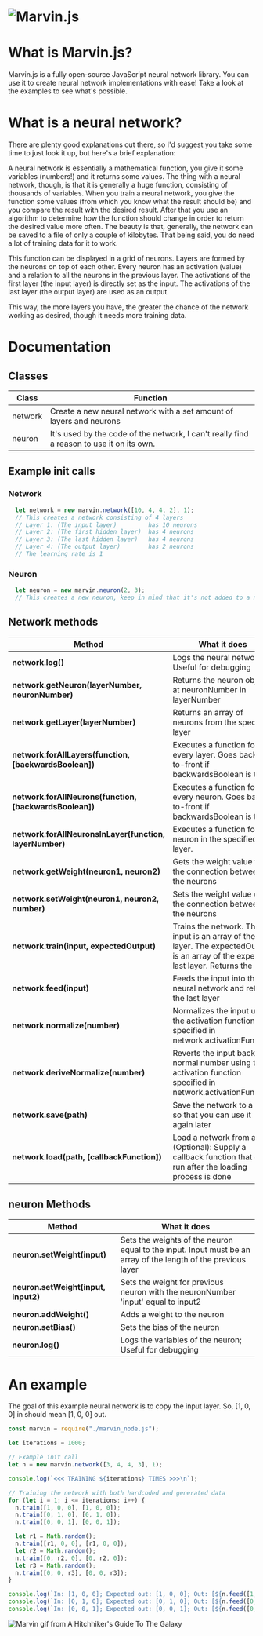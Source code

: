 ![Marvin.js](https://raw.githubusercontent.com/MikeKuijper/marvinjs/master/logos/logo.png)
=======

# What is Marvin.js?
Marvin.js is a fully open-source JavaScript neural network library. You can use it to create neural network implementations with ease! Take a look at the examples to see what's possible.

# What is a neural network?
There are plenty good explanations out there, so I'd suggest you take some time to just look it up, but here's a brief explanation:

A neural network is essentially a mathematical function, you give it some variables (numbers!) and it returns some values. The thing with a neural network, though, is that it is generally a huge function, consisting of thousands of variables. When you train a neural network, you give the function some values (from which you know what the result should be) and you compare the result with the desired result. After that you use an algorithm to determine how the function should change in order to return the desired value more often. The beauty is that, generally, the network can be saved to a file of only a couple of kilobytes. That being said, you do need a lot of training data for it to work.

This function can be displayed in a grid of neurons. Layers are formed by the neurons on top of each other. Every neuron has an activation (value) and a relation to all the neurons in the previous layer. The activations of the first layer (the input layer) is directly set as the input. The activations of the last layer (the output layer) are used as an output.

This way, the more layers you have, the greater the chance of the network working as desired, though it needs more training data.


Documentation
======

## Classes

| Class | Function |
| ------- | ------- |
| network | Create a new neural network with a set amount of layers and neurons |
| neuron | It's used by the code of the network, I can't really find a reason to use it on its own. |

## Example init calls
### Network
```javascript
  let network = new marvin.network([10, 4, 4, 2], 1);
  // This creates a network consisting of 4 layers
  // Layer 1: (The input layer)         has 10 neurons
  // Layer 2: (The first hidden layer)  has 4 neurons
  // Layer 3: (The last hidden layer)   has 4 neurons
  // Layer 4: (The output layer)        has 2 neurons
  // The learning rate is 1
```
### Neuron
```javascript
  let neuron = new marvin.neuron(2, 3);
  // This creates a new neuron, keep in mind that it's not added to a network
```

## Network methods

| Method | What it does |
| ------- | ------- |
| **network.log()** | Logs the neural network; Useful for debugging |
| **network.getNeuron(layerNumber, neuronNumber)** | Returns the neuron object at neuronNumber in layerNumber |
| **network.getLayer(layerNumber)** | Returns an array of neurons from the specified layer |
| **network.forAllLayers(function, [backwardsBoolean])** | Executes a function for every layer. Goes back-to-front if backwardsBoolean is true |
| **network.forAllNeurons(function, [backwardsBoolean])** | Executes a function for every neuron. Goes back-to-front if backwardsBoolean is true |
| **network.forAllNeuronsInLayer(function, layerNumber)** | Executes a function for neuron in the specified layer. |
| **network.getWeight(neuron1, neuron2)** | Gets the weight value for the connection between the neurons |
| **network.setWeight(neuron1, neuron2, number)** | Sets the weight value of the connection between the neurons |
| **network.train(input, expectedOutput)** | Trains the network. The input is an array of the first layer. The expectedOutput is an array of the expected last layer. Returns the cost |
| **network.feed(input)** | Feeds the input into the neural network and returns the last layer |
| **network.normalize(number)** | Normalizes the input using the activation function specified in network.activationFunction |
| **network.deriveNormalize(number)** | Reverts the input back to a normal number using the activation function specified in network.activationFunction |
| **network.save(path)** | Save the network to a file so that you can use it again later |
| **network.load(path, [callbackFunction])** | Load a network from a file. (Optional): Supply a callback function that gets run after the loading process is done |

## neuron Methods

| Method | What it does |
| ----- | -------- |
| **neuron.setWeight(input)** | Sets the weights of the neuron equal to the input. Input must be an array of the length of the previous layer  |
| **neuron.setWeight(input, input2)** | Sets the weight for previous neuron with the neuronNumber 'input' equal to input2 |
| **neuron.addWeight()** | Adds a weight to the neuron |
| **neuron.setBias()** | Sets the bias of the neuron |
| **neuron.log()** | Logs the variables of the neuron; Useful for debugging |

# An example
The goal of this example neural network is to copy the input layer.
So, [1, 0, 0] in should mean [1, 0, 0] out.
```JavaScript
const marvin = require("./marvin_node.js");

let iterations = 1000;

// Example init call
let n = new marvin.network([3, 4, 4, 3], 1);

console.log(`<<< TRAINING ${iterations} TIMES >>>\n`);

// Training the network with both hardcoded and generated data
for (let i = 1; i <= iterations; i++) {
  n.train([1, 0, 0], [1, 0, 0]);
  n.train([0, 1, 0], [0, 1, 0]);
  n.train([0, 0, 1], [0, 0, 1]);

  let r1 = Math.random();
  n.train([r1, 0, 0], [r1, 0, 0]);
  let r2 = Math.random();
  n.train([0, r2, 0], [0, r2, 0]);
  let r3 = Math.random();
  n.train([0, 0, r3], [0, 0, r3]);
}

console.log(`In: [1, 0, 0]; Expected out: [1, 0, 0]; Out: [${n.feed([1, 0, 0])}]`);
console.log(`In: [0, 1, 0]; Expected out: [0, 1, 0]; Out: [${n.feed([0, 1, 0])}]`);
console.log(`In: [0, 0, 1]; Expected out: [0, 0, 1]; Out: [${n.feed([0, 0, 1])}]`);
```

![Marvin gif from A Hitchhiker's Guide To The Galaxy](https://media.giphy.com/media/ibI6pMtGf5tnO/giphy.gif)
